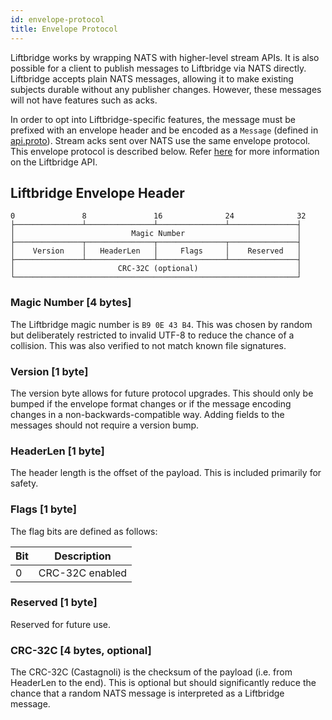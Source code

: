 ```yaml
---
id: envelope-protocol
title: Envelope Protocol
---
```


Liftbridge works by wrapping NATS with higher-level stream APIs. It is also
possible for a client to publish messages to Liftbridge via NATS directly.
Liftbridge accepts plain NATS messages, allowing it to make existing subjects
durable without any publisher changes. However, these messages will not have
features such as acks.

In order to opt into Liftbridge-specific features, the message must be prefixed
with an envelope header and be encoded as a `Message` (defined in
[api.proto](https://github.com/liftbridge-io/liftbridge-api/blob/master/api.proto)).
Stream acks sent over NATS use the same envelope protocol. This envelope
protocol is described below. Refer
[here](https://github.com/liftbridge-io/liftbridge-api) for more information on
the Liftbridge API.

## Liftbridge Envelope Header

```plaintext
0               8               16              24              32
├───────────────┴───────────────┴───────────────┴───────────────┤
│                          Magic Number                         │
├───────────────┬───────────────┬───────────────┬───────────────┤
│    Version    │   HeaderLen   │     Flags     │    Reserved   │
├───────────────┴───────────────┴───────────────┴───────────────┤
│                       CRC-32C (optional)                      │
└───────────────────────────────────────────────────────────────┘
```

### Magic Number [4 bytes]

The Liftbridge magic number is `B9 0E 43 B4`. This was chosen by random but
deliberately restricted to invalid UTF-8 to reduce the chance of a collision.
This was also verified to not match known file signatures.

### Version [1 byte]

The version byte allows for future protocol upgrades. This should only be
bumped if the envelope format changes or if the message encoding changes in a
non-backwards-compatible way. Adding fields to the messages should not require
a version bump.

### HeaderLen [1 byte]

The header length is the offset of the payload. This is included primarily for
safety.

### Flags [1 byte]

The flag bits are defined as follows:

| Bit | Description     |
| --- | --------------- |
| 0   | CRC-32C enabled |

### Reserved [1 byte]

Reserved for future use.

### CRC-32C [4 bytes, optional]

The CRC-32C (Castagnoli) is the checksum of the payload (i.e. from HeaderLen to
the end). This is optional but should significantly reduce the chance that a
random NATS message is interpreted as a Liftbridge message.
